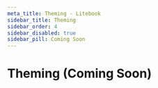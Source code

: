 ```yaml
---
meta_title: Theming - Litebook
sidebar_title: Theming
sidebar_order: 4
sidebar_disabled: true
sidebar_pill: Coming Soon
---
```


# Theming (Coming Soon)
